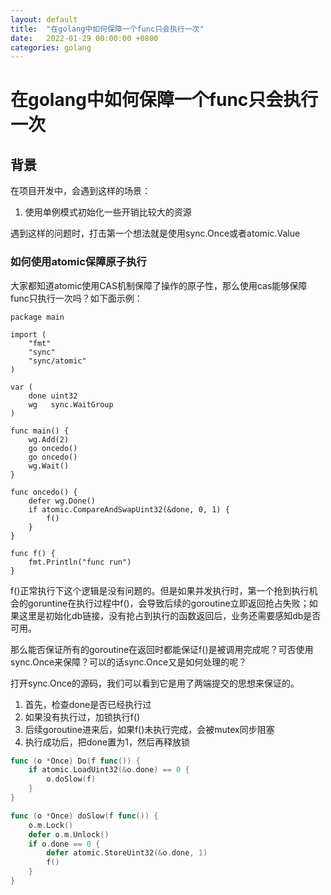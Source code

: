 ```yaml
---
layout: default
title:  "在golang中如何保障一个func只会执行一次"
date:   2022-01-29 00:00:00 +0800
categories: golang
---
```


# 在golang中如何保障一个func只会执行一次

## 背景

在项目开发中，会遇到这样的场景：

1. 使用单例模式初始化一些开销比较大的资源

遇到这样的问题时，打击第一个想法就是使用sync.Once或者atomic.Value



### 如何使用atomic保障原子执行

大家都知道atomic使用CAS机制保障了操作的原子性，那么使用cas能够保障func只执行一次吗？如下面示例：

```golang
package main

import (
	"fmt"
	"sync"
	"sync/atomic"
)

var (
	done uint32
	wg   sync.WaitGroup
)

func main() {
	wg.Add(2)
	go oncedo()
	go oncedo()
	wg.Wait()
}

func oncedo() {
	defer wg.Done()
	if atomic.CompareAndSwapUint32(&done, 0, 1) {
		f()
	}
}

func f() {
	fmt.Println("func run")
}
```

f()正常执行下这个逻辑是没有问题的。但是如果并发执行时，第一个抢到执行机会的goruntine在执行过程中f()，会导致后续的goroutine立即返回抢占失败；如果这里是初始化db链接，没有抢占到执行的函数返回后，业务还需要感知db是否可用。

那么能否保证所有的goroutine在返回时都能保证f()是被调用完成呢？可否使用sync.Once来保障？可以的话sync.Once又是如何处理的呢？

打开sync.Once的源码，我们可以看到它是用了两端提交的思想来保证的。

1. 首先，检查done是否已经执行过
2. 如果没有执行过，加锁执行f()
3. 后续goroutine进来后，如果f()未执行完成，会被mutex同步阻塞
4. 执行成功后，把done置为1，然后再释放锁

```go
func (o *Once) Do(f func()) {
	if atomic.LoadUint32(&o.done) == 0 {
		o.doSlow(f)
	}
}

func (o *Once) doSlow(f func()) {
	o.m.Lock()
	defer o.m.Unlock()
	if o.done == 0 {
		defer atomic.StoreUint32(&o.done, 1)
		f()
	}
}

```

